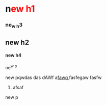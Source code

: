 <h1>n<span style="color: red;">ew h1</span></h1>

<h3 class="ql-align-center">ne<sub>w h</sub>3<sub><span class="ql-cursor">﻿</span></sub></h3>

<h2 class="ql-align-center">new h2</h2>

<h4>new h4</h4>

<p>ne<sup>w p<span class="ql-cursor">﻿</span></sup></p>

<p>new pqwdas das dAWf a<u>fawq </u><span style="background-color: white;">fasfegaw</span> fasfw</p><ol><li>afsaf</li></ol>

<p>new p</p>

